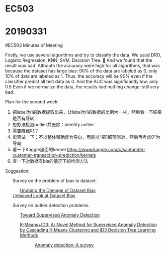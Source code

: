 # EC503

20190331
====

#EC503 Minutes of Meeting

Firstly, we use several algorithms and try to classify the data.
We used DRO, Logistic Regression, KNN, SVM, Decision Tree. 🌲 
And we found that the result was bad.
Althouth the accuracy were high for all algorithms, that was because the dataset has large bias: 90% of the data are labeled as 0, only 10% of data are labeled as 1. Thus, the accuracy will be 90% even if the classifier predict all test data as 0.
And the AUC was significantly low: only 0.5
Even if we normalize the data, the results had nothing change: still very bad.




Plan for the second week:
1. 把label为1的数据提取出来，让label为1的数据的比例大一些，然后看一下结果是否有好转
2. 想办法检测outlier并去除：identify outlier
3. 需要降维吗？
4. 能否试一下：不以整体精确度为导向，而是以“把1都预测对，然后再考虑0”为导向
5. 看一下Kaggle里面的kernel https://www.kaggle.com/c/santander-customer-transaction-prediction/kernels
6. 查一下对数据有bia的情况下的检测方法


Suggestion:
<ul>Survey on the problem of bias in dataset.
  <ol><a href="http://undoingbias.csail.mit.edu">Undoing the Damage of Dataset Bias</a></ol
  <ol><a href="http://people.csail.mit.edu/torralba/research/bias/">Unbiased Look at Dataset Bias</a></ol>
  </ul>

<ul>Survey on outlier detection problems.
<ol><a href="https://arxiv.org/pdf/1401.6424.pdf">Toward Supervised Anomaly Detection</a></ol>
<ol><a href="https://dl.acm.org/citation.cfm?id=1263334">K-Means+ID3: A/ Novel Method for Supervised Anomaly Detection by Cascading K-Means Clustering and ID3 Decision Tree Learning Methods</a><ol>
<ol><a href="https://dl.acm.org/citation.cfm?id=1541882">Anomaly detection: A survey</a></ol>
    </ul>
